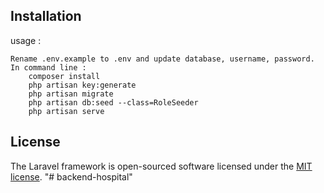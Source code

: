 

## Installation

usage :

    Rename .env.example to .env and update database, username, password.
    In command line :
        composer install
        php artisan key:generate
        php artisan migrate
        php artisan db:seed --class=RoleSeeder
        php artisan serve


## License

The Laravel framework is open-sourced software licensed under the [MIT license](https://opensource.org/licenses/MIT).
"# backend-hospital" 
